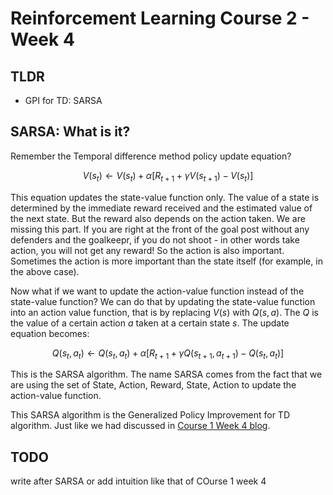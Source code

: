 # Reinforcement Learning Course 2 - Week 4

## TLDR

- GPI for TD: SARSA


## SARSA: What is it?


Remember the Temporal difference method policy update equation? 

$$\begin{equation}
V(s_t) \leftarrow V(s_t) + \alpha [R_{t+1} + \gamma V(s_{t+1}) - V(s_t)]
\end{equation}$$

This equation updates the state-value function only. The value of a state is determined by the immediate reward received and the estimated value of the next state. But the reward also depends on the action taken. We are missing this part. If you are right at the front of the goal post without any defenders and the goalkeepr, if you do not shoot - in other words take action, you will not get any reward! So the action is also important. Sometimes the action is more important than the state itself (for example, in the above case).

Now what if we want to update the action-value function instead of the state-value function? We can do that by updating the state-value function into an action value function, that is by replacing $V(s)$ with $Q(s,a)$. The $Q$ is the value of a certain action $a$ taken at a certain state $s$. The update equation becomes:

$$\begin{equation}
Q(s_t, a_t) \leftarrow Q(s_t, a_t) + \alpha [R_{t+1} + \gamma Q(s_{t+1}, a_{t+1}) - Q(s_t, a_t)]
\end{equation}$$

This is the SARSA algorithm. The name SARSA comes from the fact that we are using the set of State, Action, Reward, State, Action to update the action-value function.

This SARSA algorithm is the Generalized Policy Improvement for TD algorithm. Just like we had discussed in [Course 1 Week 4 blog](https://sezan92.github.io/2024/07/03/RL-course1-w4-blog.html).

## TODO
write after SARSA or add intuition like that of COurse 1 week 4